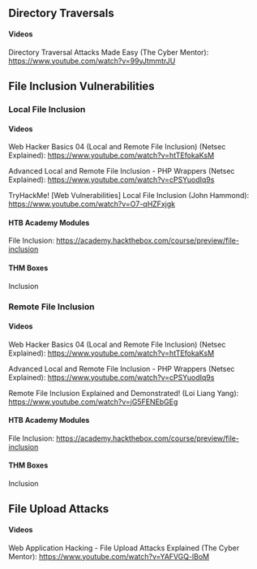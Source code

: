 ## Directory Traversals

#### Videos
Directory Traversal Attacks Made Easy (The Cyber Mentor): https://www.youtube.com/watch?v=99yJtmmtrJU


## File Inclusion Vulnerabilities

### Local File Inclusion

#### Videos
Web Hacker Basics 04 (Local and Remote File Inclusion) (Netsec Explained): https://www.youtube.com/watch?v=htTEfokaKsM

Advanced Local and Remote File Inclusion - PHP Wrappers (Netsec Explained): https://www.youtube.com/watch?v=cPSYuodIq9s

TryHackMe! [Web Vulnerabilities] Local File Inclusion (John Hammond): https://www.youtube.com/watch?v=O7-qHZFxjgk


#### HTB Academy Modules
File Inclusion: https://academy.hackthebox.com/course/preview/file-inclusion

#### THM Boxes
Inclusion


### Remote File Inclusion

#### Videos
Web Hacker Basics 04 (Local and Remote File Inclusion) (Netsec Explained): https://www.youtube.com/watch?v=htTEfokaKsM

Advanced Local and Remote File Inclusion - PHP Wrappers (Netsec Explained): https://www.youtube.com/watch?v=cPSYuodIq9s

Remote File Inclusion Explained and Demonstrated! (Loi Liang Yang): https://www.youtube.com/watch?v=jG5FENEbGEg


#### HTB Academy Modules
File Inclusion: https://academy.hackthebox.com/course/preview/file-inclusion

#### THM Boxes
Inclusion

## File Upload Attacks

#### Videos
Web Application Hacking - File Upload Attacks Explained (The Cyber Mentor): https://www.youtube.com/watch?v=YAFVGQ-lBoM
